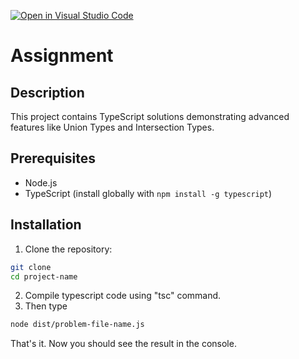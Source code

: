 [![Open in Visual Studio Code](https://classroom.github.com/assets/open-in-vscode-2e0aaae1b6195c2367325f4f02e2d04e9abb55f0b24a779b69b11b9e10269abc.svg)](https://classroom.github.com/online_ide?assignment_repo_id=17396799&assignment_repo_type=AssignmentRepo)


# Assignment

## Description
This project contains TypeScript solutions demonstrating advanced features like Union Types and Intersection Types.

## Prerequisites
- Node.js 
- TypeScript (install globally with `npm install -g typescript`)

## Installation

1. Clone the repository:

```bash
git clone
cd project-name
```

2. Compile typescript code using "tsc" command. 
3. Then type
```bash
node dist/problem-file-name.js
```

That's it. Now you should see the result in the console. 

